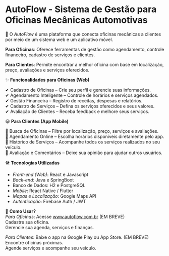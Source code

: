 
# AutoFlow - Sistema de Gestão para Oficinas Mecânicas Automotivas

📌 O *AutoFlow* é uma plataforma que conecta oficinas mecânicas a clientes por meio de um sistema web e um aplicativo móvel.

**Para Oficinas**: Oferece ferramentas de gestão como agendamento, controle financeiro, cadastro de serviços e clientes.

**Para Clientes**: Permite encontrar a melhor oficina com base em localização, preço, avaliações e serviços oferecidos.

✨ **Funcionalidades para Oficinas (Web)**  

✔ Cadastro de Oficinas – Crie seu perfil e gerencie suas informações.  
✔ Agendamento Inteligente – Controle de horários e serviços agendados.  
✔ Gestão Financeira – Registro de receitas, despesas e relatórios.  
✔ Cadastro de Serviços – Defina os serviços oferecidos e seus valores.  
✔ Avaliação de Clientes – Receba feedback e melhore seus serviços.
  
😀 **Para Clientes (App Mobile)**  

📌 Busca de Oficinas – Filtre por localização, preço, serviços e avaliações.  
📌 Agendamento Online – Escolha horários disponíveis diretamente pelo app.  
📌 Histórico de Serviços – Acompanhe todos os serviços realizados no seu veículo.  
📌 Avaliação e Comentários – Deixe sua opinião para ajudar outros usuários.  

🛠 **Tecnologias Utilizadas**  
- *Front-end (Web)*: React e Javascript   
- *Back-end*: Java e SpringBoot 
- Banco de Dados: H2 e PostgreSQL  
- *Mobile*: React Native / Flutter  
- *Mapas e Localização*: Google Maps API  
- *Autenticação*: Firebase Auth / JWT

🚀 **Como Usar?**  
*Para Oficinas*: Acesse www.autoflow.com.br (EM BREVE)  
Cadastre sua oficina.  
Gerencie sua agenda, serviços e finanças.  

*Para Clientes*: Baixe o app na Google Play ou App Store. (EM BREVE)  
Encontre oficinas próximas.  
Agende serviços e acompanhe seu veículo.  

